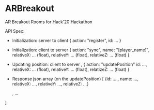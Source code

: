 # ARBreakout
AR Breakout Rooms for Hack'20 Hackathon


API Spec:
- Initialization: server to client
{
	action: "register",
	id: ...
}
- Initialization: client to server
{
	action: "sync",
	name: "[player_name]",
	relativeX: ... (float),
	relativeY: ... (float),
	relativeZ: ... (float)
}

- Updating position: client to server
  ,
{
	action: "updatePosition"
	id: ...,
	relativeX: ... (float),
	relativeY: ... (float),
	relatizeZ: ... (float)
}
- Response json array (on the updatePosition)
[
	{id: ....,
	name: ...,
	relativeX: ...,
	relativeY: ...,
	relativeZ: ...}
	
	, ...
	
]
